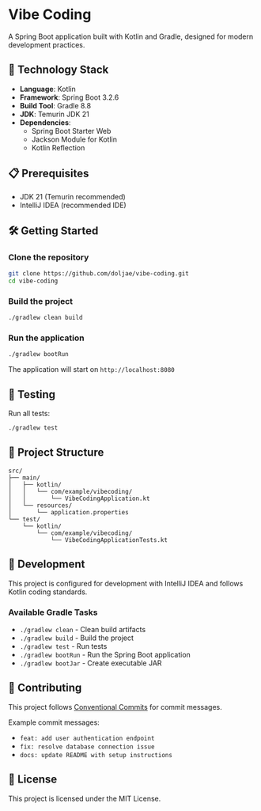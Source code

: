 # Vibe Coding

A Spring Boot application built with Kotlin and Gradle, designed for modern development practices.

## 🚀 Technology Stack

- **Language**: Kotlin
- **Framework**: Spring Boot 3.2.6
- **Build Tool**: Gradle 8.8
- **JDK**: Temurin JDK 21
- **Dependencies**:
  - Spring Boot Starter Web
  - Jackson Module for Kotlin
  - Kotlin Reflection

## 📋 Prerequisites

- JDK 21 (Temurin recommended)
- IntelliJ IDEA (recommended IDE)

## 🛠️ Getting Started

### Clone the repository
```bash
git clone https://github.com/doljae/vibe-coding.git
cd vibe-coding
```

### Build the project
```bash
./gradlew clean build
```

### Run the application
```bash
./gradlew bootRun
```

The application will start on `http://localhost:8080`

## 🧪 Testing

Run all tests:
```bash
./gradlew test
```

## 📁 Project Structure

```
src/
├── main/
│   ├── kotlin/
│   │   └── com/example/vibecoding/
│   │       └── VibeCodingApplication.kt
│   └── resources/
│       └── application.properties
└── test/
    └── kotlin/
        └── com/example/vibecoding/
            └── VibeCodingApplicationTests.kt
```

## 🔧 Development

This project is configured for development with IntelliJ IDEA and follows Kotlin coding standards.

### Available Gradle Tasks

- `./gradlew clean` - Clean build artifacts
- `./gradlew build` - Build the project
- `./gradlew test` - Run tests
- `./gradlew bootRun` - Run the Spring Boot application
- `./gradlew bootJar` - Create executable JAR

## 📝 Contributing

This project follows [Conventional Commits](https://www.conventionalcommits.org/en/v1.0.0/) for commit messages.

Example commit messages:
- `feat: add user authentication endpoint`
- `fix: resolve database connection issue`
- `docs: update README with setup instructions`

## 📄 License

This project is licensed under the MIT License.

